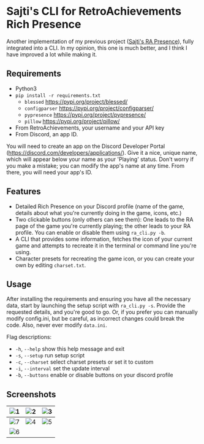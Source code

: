 # Sajti's CLI for RetroAchievements Rich Presence
Another implementation of my previous project ([Sajti's RA Presence](https://github.com/sajtii/SRAP)), fully integrated into a CLI. In my opinion, this one is much better, and I think I have improved a lot while making it.

## Requirements
- Python3
- ```pip install -r requirements.txt```
	- `blessed` https://pypi.org/project/blessed/
  	- `configparser` https://pypi.org/project/configparser/
  	- `pypresence` https://pypi.org/project/pypresence/
  	- `pillow` https://pypi.org/project/pillow/
- From RetroAchievements, your username and your API key
- From Discord, an app ID.

You will need to create an app on the Discord Developer Portal (https://discord.com/developers/applications/). Give it a nice, unique name, which will appear below your name as your 'Playing' status. Don't worry if you make a mistake; you can modify the app's name at any time. From there, you will need your app's ID.

## Features
- Detailed Rich Presence on your Discord profile (name of the game, details about what you're currently doing in the game, icons, etc.)
- Two clickable buttons (only others can see them): One leads to the RA page of the game you're currently playing; the other leads to your RA profile. You can enable or disable them using `ra_cli.py -b`.
- A CLI that provides some information, fetches the icon of your current game and attempts to recreate it in the terminal or command line you're using. 
- Character presets for recreating the game icon, or you can create your own by editing `charset.txt`.

## Usage
After installing the requirements and ensuring you have all the necessary data, start by launching the setup script with `ra_cli.py -s`. Provide the requested details, and you're good to go. Or, if you prefer you can manually modify config.ini, but be careful, as incorrect changes could break the code. Also, never ever modify `data.ini`.

Flag descriptions:
-	`-h`, `--help`      show this help message and exit
-	`-s`, `--setup`     run setup script
-	`-c`, `--charset`   select charset presets or set it to custom
-	`-i`, `--interval`  set the update interval
-	`-b`, `--buttons`   enable or disable buttons on your discord profile


## Screenshots
|![1](https://github.com/user-attachments/assets/c3901bf9-d3b9-4a13-bbac-b685276c308f)|![2](https://github.com/user-attachments/assets/070c4e64-f51e-481a-b7e5-c0a374b16c4e)|![3](https://github.com/user-attachments/assets/a5796b21-14df-4b30-974e-9a81d109ba94)|
|---|---|---|
|![7](https://github.com/user-attachments/assets/8e004e63-2563-48e5-9bfd-04358351e60f)|![4](https://github.com/user-attachments/assets/c128ca7c-c9f8-4bbf-bf03-1ae02e296b07)|![5](https://github.com/user-attachments/assets/a6dc4142-f0de-49ac-89ab-63298cd17853)|
|![6](https://github.com/user-attachments/assets/66979836-6189-4ddc-9fe7-26f1b235ed93)|     |     |


